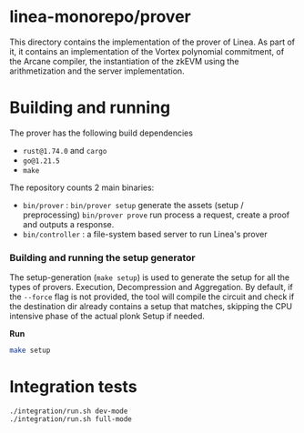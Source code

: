 # linea-monorepo/prover

This directory contains the implementation of the prover of Linea. As part of it,
it contains an implementation of the Vortex polynomial commitment, of the
Arcane compiler, the instantiation of the zkEVM using the arithmetization and
the server implementation.

# Building and running

The prover has the following build dependencies
* `rust@1.74.0` and `cargo`
* `go@1.21.5`
* `make`

The repository counts 2 main binaries:

- `bin/prover` : `bin/prover setup` generate the assets (setup / preprocessing) `bin/prover prove` run process a request, create a proof and outputs a response.
- `bin/controller` : a file-system based server to run Linea's prover

### Building and running the setup generator

The setup-generation (`make setup`) is used to generate the setup for all the types of provers. Execution, Decompression and Aggregation.
By default, if the `--force` flag is not provided, the tool will compile the circuit and check if the destination dir already contains a setup that matches, skipping the CPU intensive phase of the actual plonk Setup if needed.

**Run**

```sh
make setup
```

# Integration tests

```
./integration/run.sh dev-mode
./integration/run.sh full-mode
```

